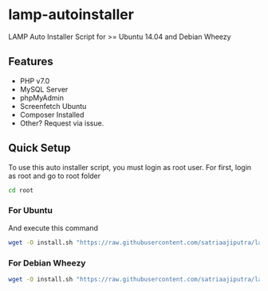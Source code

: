 # lamp-autoinstaller
LAMP Auto Installer Script for >= Ubuntu 14.04 and Debian Wheezy

## Features
* PHP v7.0
* MySQL Server
* phpMyAdmin
* Screenfetch Ubuntu
* Composer Installed
* Other? Request via issue.

## Quick Setup
To use this auto installer script, you must login as root user.
For first, login as root and go to root folder
```bash
cd root
```

### For Ubuntu
And execute this command
```bash
wget -O install.sh "https://raw.githubusercontent.com/satriaajiputra/lamp-autoinstaller/master/src/ubuntu/install.sh" && chmod +x install.sh && ./install.sh
```

### For Debian Wheezy
```bash
wget -O install.sh "https://raw.githubusercontent.com/satriaajiputra/lamp-autoinstaller/master/src/debian/install.sh" && chmod +x install.sh && ./install.sh
```

